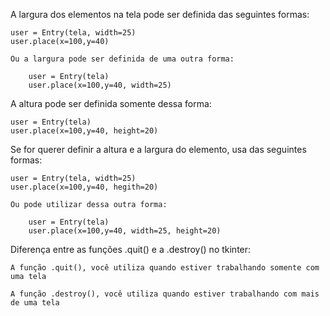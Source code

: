 A largura dos elementos na tela pode ser definida das seguintes formas:

    user = Entry(tela, width=25)
    user.place(x=100,y=40)

    Ou a largura pode ser definida de uma outra forma:

        user = Entry(tela)
        user.place(x=100,y=40, width=25)


A altura pode ser definida somente dessa forma:

    user = Entry(tela)
    user.place(x=100,y=40, height=20)

Se for querer definir a altura e a largura do elemento, usa das seguintes formas:

    user = Entry(tela, width=25)
    user.place(x=100,y=40, hegith=20)

    Ou pode utilizar dessa outra forma:

        user = Entry(tela)
        user.place(x=100,y=40, width=25, height=20)

Diferença entre as funções .quit() e a .destroy() no tkinter:

    A função .quit(), você utiliza quando estiver trabalhando somente com uma tela

    A função .destroy(), você utiliza quando estiver trabalhando com mais de uma tela

